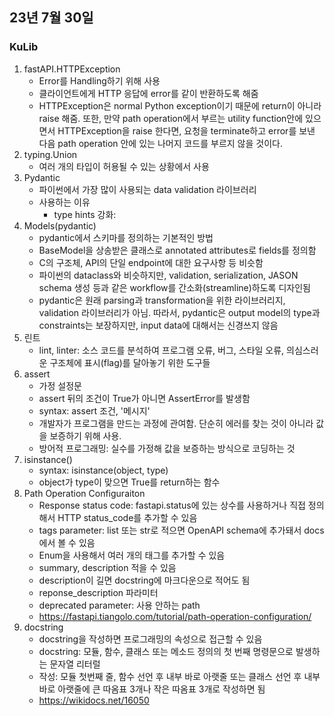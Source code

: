 ## 23년 7월 30일

### KuLib
1. fastAPI.HTTPException
    - Error를 Handling하기 위해 사용
    - 클라이언트에게 HTTP 응답에 error를 같이 반환하도록 해줌
    - HTTPException은 normal Python exception이기 때문에 return이 아니라 raise 해줌. 또한, 만약 path operation에서 부르는 utility function안에 있으면서 HTTPException을 raise 한다면, 요청을 terminate하고 error를 보낸 다음 path operation 안에 있는 나머지 코드를 부르지 않을 것이다.
2. typing.Union
    - 여러 개의 타입이 허용될 수 있는 상황에서 사용
3. Pydantic
    - 파이썬에서 가장 많이 사용되는 data validation 라이브러리
    - 사용하는 이유
        - type hints 강화: 
4. Models(pydantic)
    - pydantic에서 스키마를 정의하는 기본적인 방법
    - BaseModel을 상송받은 클래스로 annotated attributes로 fields를 정의함
    - C의 구조체, API의 단일 endpoint에 대한 요구사항 등 비슷함
    - 파이썬의 dataclass와 비슷하지만, validation, serialization, JASON schema 생성 등과 같은 workflow를 간소화(streamline)하도록 디자인됨
    - pydantic은 원래 parsing과 transformation을 위한 라이브러리지, validation 라이브러리가 아님. 따라서, pydantic은 output model의 type과 constraints는 보장하지만, input data에 대해서는 신경쓰지 않음
5. 린트
    - lint, linter: 소스 코드를 분석하여 프로그램 오류, 버그, 스타일 오류, 의심스러운 구조체에 표시(flag)를 달아놓기 위한 도구들
6. assert
    - 가정 설정문
    - assert 뒤의 조건이 True가 아니면 AssertError를 발생함
    - syntax: assert 조건, '메시지'
    - 개발자가 프로그램을 만드는 과정에 관여함. 단순히 에러를 찾는 것이 아니라 값을 보증하기 위해 사용.
    - 방어적 프로그래밍: 실수를 가정해 값을 보증하는 방식으로 코딩하는 것
7. isinstance()
    - syntax: isinstance(object, type)
    - object가 type이 맞으면 True를 return하는 함수
8. Path Operation Configuraiton
    - Response status code: fastapi.status에 있는 상수를 사용하거나 직접 정의해서 HTTP status_code를 추가할 수 있음
    - tags parameter: list 또는 str로 적으면 OpenAPI schema에 추가돼서 docs에서 볼 수 있음
    - Enum을 사용해서 여러 개의 태그를 추가할 수 있음
    - summary, description 적을 수 있음
    - description이 길면 docstring에 마크다운으로 적어도 됨
    - reponse_description 파라미터
    - deprecated parameter: 사용 안하는 path
    - https://fastapi.tiangolo.com/tutorial/path-operation-configuration/
9. docstring
    - docstring을 작성하면 프로그래밍의 속성으로 접근할 수 있음
    - docstring: 모듈, 함수, 클래스 또는 메소드 정의의 첫 번째 명령문으로 발생하는 문자열 리터럴
    - 작성: 모듈 첫번째 줄, 함수 선언 후 내부 바로 아랫줄 또는 클래스 선언 후 내부 바로 아랫줄에 큰 따옴표 3개나 작은 따옴표 3개로 작성하면 됨
    - https://wikidocs.net/16050